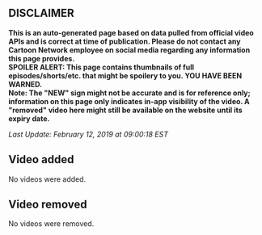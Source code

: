 ## DISCLAIMER
**This is an auto-generated page based on data pulled from official video APIs and is correct at time of publication. Please do not contact any Cartoon Network employee on social media regarding any information this page provides.**  
**SPOILER ALERT: This page contains thumbnails of full episodes/shorts/etc. that might be spoilery to you. YOU HAVE BEEN WARNED.**  
**Note: The "NEW" sign might not be accurate and is for reference only; information on this page only indicates in-app visibility of the video. A "removed" video here might still be available on the website until its expiry date.**  

_Last Update: February 12, 2019 at 09:00:18 EST_
## Video added
No videos were added.
## Video removed
No videos were removed.
